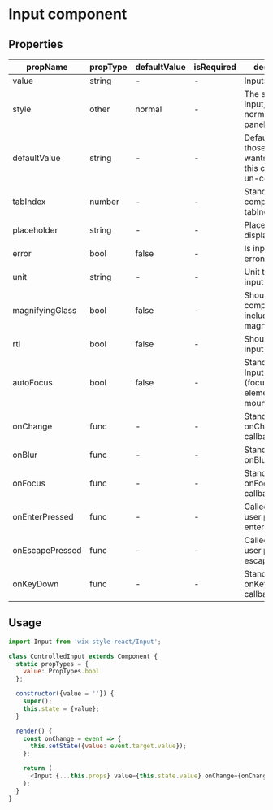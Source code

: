 # Input component

## Properties

| propName | propType | defaultValue | isRequired | description |
|----------|----------|--------------|------------|-------------|
| value | string | - | - | Inputs value |
| style | other | normal | - | The style of the input, can be normal or paneltitle |
| defaultValue | string | - | - | Default value for those who wants to use this component un-controlled |
| tabIndex  | number | - | - | Standard component tabIndex |
| placeholder  | string | - | - | Placeholder to display |
| error  | bool | false | - | Is input value erroneous |
| unit  | string | - | - | Unit to display in input box |
| magnifyingGlass | bool | false | - | Should the component include a magnifyingGlass |
| rtl  | bool | false | - | Should text input be RTL? |
| autoFocus | bool | false  | - | Standard React Input autoFocus (focus the element on mount) |
| onChange  | func | - | - | Standard input onChange callback |
| onBlur | func | - | -  | Standard input onBlur callback |
| onFocus | func | - | - | Standard input onFocus callback |
| onEnterPressed | func | - | - | Called when user presses -enter- |
| onEscapePressed | func | - | - | Called when user presses -escape- |
| onKeyDown | func | - | - | Standard input onKeyDown callback |

## Usage

```js
import Input from 'wix-style-react/Input';

class ControlledInput extends Component {
  static propTypes = {
    value: PropTypes.bool
  };

  constructor({value = ''}) {
    super();
    this.state = {value};
  }

  render() {
    const onChange = event => {
      this.setState({value: event.target.value});
    };

    return (
      <Input {...this.props} value={this.state.value} onChange={onChange}/>
    );
  }
}
```
